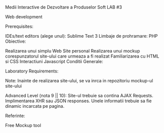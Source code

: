 Medii Interactive de Dezvoltare a Produselor Soft LAB #3


Web development

Prerequisites:

IDEs/text editors (alege unul): Sublime Text 3
Limbaje de prohramare: PHP
Obiective:

Realizarea unui simplu Web Site personal
Realizarea unui mockup corespunzatorul site-ului care urmeaza a fi realizat
Familiarizarea cu HTML si CSS
Interactiuni Javascript
Conditii Generale:


Laboratory Requirements:

Note: Inainte de realizarea site-ului, se va inrca in repozitoriu mockup-ul site-ului

Advanced Level (nota 9 || 10):
Site-ul trebuie sa contina AJAX Requests.
Implimentarea XHR sau JSON responses. Unele informatii trebuie sa fie dinamic incarcata pe pagina.

Referinte:

Free Mockup tool